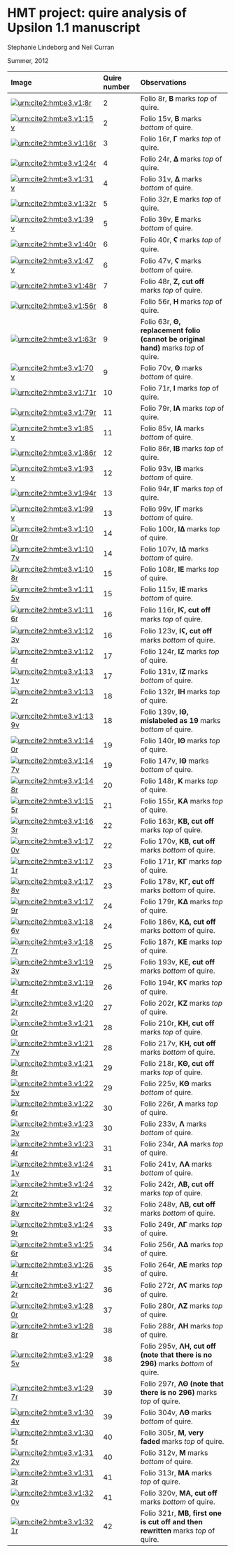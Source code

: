 
# HMT project: quire analysis of Upsilon 1.1 manuscript

Stephanie Lindeborg and Neil Curran

Summer, 2012


 Image | Quire number | Observations |
:-----------|:-----------|:----------
[![urn:cite2:hmt:e3.v1:8r](http://www.homermultitext.org/iipsrv?OBJ=IIP,1.0&FIF=/project/homer/pyramidal/deepzoom//hmt/e3img/2017a/E3_008r.tif&RGN=0.8557,0.7409,0.016,0.0191&WID=150&CVT=JPEG)](http://www.homermultitext.org/ict2/?urn=urn:cite2:hmt:e3img.2017a:E3_008r@0.8557,0.7409,0.016,0.0191) | 2 | Folio 8r, **Β** marks *top* of quire.  
[![urn:cite2:hmt:e3.v1:15v](http://www.homermultitext.org/iipsrv?OBJ=IIP,1.0&FIF=/project/homer/pyramidal/deepzoom//hmt/e3img/2017a/E3_015v.tif&RGN=0.8526,0.9085,0.0166,0.0156&WID=150&CVT=JPEG)](http://www.homermultitext.org/ict2/?urn=urn:cite2:hmt:e3img.2017a:E3_015v@0.8526,0.9085,0.0166,0.0156) | 2 | Folio 15v, **Β** marks *bottom* of quire.  
[![urn:cite2:hmt:e3.v1:16r](http://www.homermultitext.org/iipsrv?OBJ=IIP,1.0&FIF=/project/homer/pyramidal/deepzoom//hmt/e3img/2017a/E3_016r.tif&RGN=0.1557,0.8103,0.0249,0.0216&WID=150&CVT=JPEG)](http://www.homermultitext.org/ict2/?urn=urn:cite2:hmt:e3img.2017a:E3_016r@0.1557,0.8103,0.0249,0.0216) | 3 | Folio 16r, **Γ** marks *top* of quire.  
[![urn:cite2:hmt:e3.v1:24r](http://www.homermultitext.org/iipsrv?OBJ=IIP,1.0&FIF=/project/homer/pyramidal/deepzoom//hmt/e3img/2017a/E3_024r.tif&RGN=0.1531,0.7658,0.0323,0.0195&WID=150&CVT=JPEG)](http://www.homermultitext.org/ict2/?urn=urn:cite2:hmt:e3img.2017a:E3_024r@0.1531,0.7658,0.0323,0.0195) | 4 | Folio 24r, **Δ** marks *top* of quire.  
[![urn:cite2:hmt:e3.v1:31v](http://www.homermultitext.org/iipsrv?OBJ=IIP,1.0&FIF=/project/homer/pyramidal/deepzoom//hmt/e3img/2017a/E3_031v.tif&RGN=0.8494,0.9048,0.024,0.0184&WID=150&CVT=JPEG)](http://www.homermultitext.org/ict2/?urn=urn:cite2:hmt:e3img.2017a:E3_031v@0.8494,0.9048,0.024,0.0184) | 4 | Folio 31v, **Δ** marks *bottom* of quire.  
[![urn:cite2:hmt:e3.v1:32r](http://www.homermultitext.org/iipsrv?OBJ=IIP,1.0&FIF=/project/homer/pyramidal/deepzoom//hmt/e3img/2017a/E3_032r.tif&RGN=0.1483,0.7968,0.0269,0.0266&WID=150&CVT=JPEG)](http://www.homermultitext.org/ict2/?urn=urn:cite2:hmt:e3img.2017a:E3_032r@0.1483,0.7968,0.0269,0.0266) | 5 | Folio 32r, **Ε** marks *top* of quire.  
[![urn:cite2:hmt:e3.v1:39v](http://www.homermultitext.org/iipsrv?OBJ=IIP,1.0&FIF=/project/homer/pyramidal/deepzoom//hmt/e3img/2017a/E3_039v.tif&RGN=0.9183,0.8232,0.0157,0.0191&WID=150&CVT=JPEG)](http://www.homermultitext.org/ict2/?urn=urn:cite2:hmt:e3img.2017a:E3_039v@0.9183,0.8232,0.0157,0.0191) | 5 | Folio 39v, **Ε** marks *bottom* of quire.  
[![urn:cite2:hmt:e3.v1:40r](http://www.homermultitext.org/iipsrv?OBJ=IIP,1.0&FIF=/project/homer/pyramidal/deepzoom//hmt/e3img/2017a/E3_040r.tif&RGN=0.7446,0.8135,0.0266,0.0182&WID=150&CVT=JPEG)](http://www.homermultitext.org/ict2/?urn=urn:cite2:hmt:e3img.2017a:E3_040r@0.7446,0.8135,0.0266,0.0182) | 6 | Folio 40r, **Ϛ** marks *top* of quire.  
[![urn:cite2:hmt:e3.v1:47v](http://www.homermultitext.org/iipsrv?OBJ=IIP,1.0&FIF=/project/homer/pyramidal/deepzoom//hmt/e3img/2017a/E3_047v.tif&RGN=0.9249,0.8195,0.0177,0.0176&WID=150&CVT=JPEG)](http://www.homermultitext.org/ict2/?urn=urn:cite2:hmt:e3img.2017a:E3_047v@0.9249,0.8195,0.0177,0.0176) | 6 | Folio 47v, **Ϛ** marks *bottom* of quire.  
[![urn:cite2:hmt:e3.v1:48r](http://www.homermultitext.org/iipsrv?OBJ=IIP,1.0&FIF=/project/homer/pyramidal/deepzoom//hmt/e3img/2017a/E3_048r.tif&RGN=0.8097,0.8202,0.016,0.018&WID=150&CVT=JPEG)](http://www.homermultitext.org/ict2/?urn=urn:cite2:hmt:e3img.2017a:E3_048r@0.8097,0.8202,0.016,0.018) | 7 | Folio 48r, **Ζ, cut off** marks *top* of quire.  
[![urn:cite2:hmt:e3.v1:56r](http://www.homermultitext.org/iipsrv?OBJ=IIP,1.0&FIF=/project/homer/pyramidal/deepzoom//hmt/e3img/2017a/E3_056r.tif&RGN=0.8071,0.8099,0.0163,0.0178&WID=150&CVT=JPEG)](http://www.homermultitext.org/ict2/?urn=urn:cite2:hmt:e3img.2017a:E3_056r@0.8071,0.8099,0.0163,0.0178) | 8 | Folio 56r, **Η** marks *top* of quire.  
[![urn:cite2:hmt:e3.v1:63r](http://www.homermultitext.org/iipsrv?OBJ=IIP,1.0&FIF=/project/homer/pyramidal/deepzoom//hmt/e3img/2017a/E3_063r.tif&RGN=0.6971,0.8247,0.0214,0.0161&WID=150&CVT=JPEG)](http://www.homermultitext.org/ict2/?urn=urn:cite2:hmt:e3img.2017a:E3_063r@0.6971,0.8247,0.0214,0.0161) | 9 | Folio 63r, **Θ, replacement folio (cannot be original hand)** marks *top* of quire.  
[![urn:cite2:hmt:e3.v1:70v](http://www.homermultitext.org/iipsrv?OBJ=IIP,1.0&FIF=/project/homer/pyramidal/deepzoom//hmt/e3img/2017a/E3_070v.tif&RGN=0.8863,0.8178,0.0257,0.0199&WID=150&CVT=JPEG)](http://www.homermultitext.org/ict2/?urn=urn:cite2:hmt:e3img.2017a:E3_070v@0.8863,0.8178,0.0257,0.0199) | 9 | Folio 70v, **Θ** marks *bottom* of quire.  
[![urn:cite2:hmt:e3.v1:71r](http://www.homermultitext.org/iipsrv?OBJ=IIP,1.0&FIF=/project/homer/pyramidal/deepzoom//hmt/e3img/2017a/E3_071r.tif&RGN=0.7129,0.818,0.0177,0.0199&WID=150&CVT=JPEG)](http://www.homermultitext.org/ict2/?urn=urn:cite2:hmt:e3img.2017a:E3_071r@0.7129,0.818,0.0177,0.0199) | 10 | Folio 71r, **Ι** marks *top* of quire.  
[![urn:cite2:hmt:e3.v1:79r](http://www.homermultitext.org/iipsrv?OBJ=IIP,1.0&FIF=/project/homer/pyramidal/deepzoom//hmt/e3img/2017a/E3_079r.tif&RGN=0.0957,0.8043,0.0289,0.0253&WID=150&CVT=JPEG)](http://www.homermultitext.org/ict2/?urn=urn:cite2:hmt:e3img.2017a:E3_079r@0.0957,0.8043,0.0289,0.0253) | 11 | Folio 79r, **ΙΑ** marks *top* of quire.  
[![urn:cite2:hmt:e3.v1:85v](http://www.homermultitext.org/iipsrv?OBJ=IIP,1.0&FIF=/project/homer/pyramidal/deepzoom//hmt/e3img/2017a/E3_085v.tif&RGN=0.9137,0.898,0.0226,0.0191&WID=150&CVT=JPEG)](http://www.homermultitext.org/ict2/?urn=urn:cite2:hmt:e3img.2017a:E3_085v@0.9137,0.898,0.0226,0.0191) | 11 | Folio 85v, **ΙΑ** marks *bottom* of quire.  
[![urn:cite2:hmt:e3.v1:86r](http://www.homermultitext.org/iipsrv?OBJ=IIP,1.0&FIF=/project/homer/pyramidal/deepzoom//hmt/e3img/2017a/E3_086r.tif&RGN=0.0857,0.8093,0.0269,0.0221&WID=150&CVT=JPEG)](http://www.homermultitext.org/ict2/?urn=urn:cite2:hmt:e3img.2017a:E3_086r@0.0857,0.8093,0.0269,0.0221) | 12 | Folio 86r, **ΙΒ** marks *top* of quire.  
[![urn:cite2:hmt:e3.v1:93v](http://www.homermultitext.org/iipsrv?OBJ=IIP,1.0&FIF=/project/homer/pyramidal/deepzoom//hmt/e3img/2017a/E3_093v.tif&RGN=0.9063,0.9006,0.0171,0.0169&WID=150&CVT=JPEG)](http://www.homermultitext.org/ict2/?urn=urn:cite2:hmt:e3img.2017a:E3_093v@0.9063,0.9006,0.0171,0.0169) | 12 | Folio 93v, **ΙΒ** marks *bottom* of quire.  
[![urn:cite2:hmt:e3.v1:94r](http://www.homermultitext.org/iipsrv?OBJ=IIP,1.0&FIF=/project/homer/pyramidal/deepzoom//hmt/e3img/2017a/E3_094r.tif&RGN=0.04,0.8041,0.0223,0.0231&WID=150&CVT=JPEG)](http://www.homermultitext.org/ict2/?urn=urn:cite2:hmt:e3img.2017a:E3_094r@0.04,0.8041,0.0223,0.0231) | 13 | Folio 94r, **ΙΓ** marks *top* of quire.  
[![urn:cite2:hmt:e3.v1:99v](http://www.homermultitext.org/iipsrv?OBJ=IIP,1.0&FIF=/project/homer/pyramidal/deepzoom//hmt/e3img/2017a/E3_099v.tif&RGN=0.922,0.901,0.0229,0.0197&WID=150&CVT=JPEG)](http://www.homermultitext.org/ict2/?urn=urn:cite2:hmt:e3img.2017a:E3_099v@0.922,0.901,0.0229,0.0197) | 13 | Folio 99v, **ΙΓ** marks *bottom* of quire.  
[![urn:cite2:hmt:e3.v1:100r](http://www.homermultitext.org/iipsrv?OBJ=IIP,1.0&FIF=/project/homer/pyramidal/deepzoom//hmt/e3img/2017a/E3_100r.tif&RGN=0.0597,0.8133,0.0291,0.0219&WID=150&CVT=JPEG)](http://www.homermultitext.org/ict2/?urn=urn:cite2:hmt:e3img.2017a:E3_100r@0.0597,0.8133,0.0291,0.0219) | 14 | Folio 100r, **ΙΔ** marks *top* of quire.  
[![urn:cite2:hmt:e3.v1:107v](http://www.homermultitext.org/iipsrv?OBJ=IIP,1.0&FIF=/project/homer/pyramidal/deepzoom//hmt/e3img/2017a/E3_107v.tif&RGN=0.9203,0.8988,0.0271,0.0206&WID=150&CVT=JPEG)](http://www.homermultitext.org/ict2/?urn=urn:cite2:hmt:e3img.2017a:E3_107v@0.9203,0.8988,0.0271,0.0206) | 14 | Folio 107v, **ΙΔ** marks *bottom* of quire.  
[![urn:cite2:hmt:e3.v1:108r](http://www.homermultitext.org/iipsrv?OBJ=IIP,1.0&FIF=/project/homer/pyramidal/deepzoom//hmt/e3img/2017a/E3_108r.tif&RGN=0.146,0.7752,0.0217,0.0227&WID=150&CVT=JPEG)](http://www.homermultitext.org/ict2/?urn=urn:cite2:hmt:e3img.2017a:E3_108r@0.146,0.7752,0.0217,0.0227) | 15 | Folio 108r, **ΙΕ** marks *top* of quire.  
[![urn:cite2:hmt:e3.v1:115v](http://www.homermultitext.org/iipsrv?OBJ=IIP,1.0&FIF=/project/homer/pyramidal/deepzoom//hmt/e3img/2017a/E3_115v.tif&RGN=0.8854,0.8909,0.026,0.0212&WID=150&CVT=JPEG)](http://www.homermultitext.org/ict2/?urn=urn:cite2:hmt:e3img.2017a:E3_115v@0.8854,0.8909,0.026,0.0212) | 15 | Folio 115v, **ΙΕ** marks *bottom* of quire.  
[![urn:cite2:hmt:e3.v1:116r](http://www.homermultitext.org/iipsrv?OBJ=IIP,1.0&FIF=/project/homer/pyramidal/deepzoom//hmt/e3img/2017a/E3_116r.tif&RGN=0.1471,0.7908,0.0251,0.0163&WID=150&CVT=JPEG)](http://www.homermultitext.org/ict2/?urn=urn:cite2:hmt:e3img.2017a:E3_116r@0.1471,0.7908,0.0251,0.0163) | 16 | Folio 116r, **ΙϚ, cut off** marks *top* of quire.  
[![urn:cite2:hmt:e3.v1:123v](http://www.homermultitext.org/iipsrv?OBJ=IIP,1.0&FIF=/project/homer/pyramidal/deepzoom//hmt/e3img/2017a/E3_123v.tif&RGN=0.9077,0.8834,0.0186,0.0216&WID=150&CVT=JPEG)](http://www.homermultitext.org/ict2/?urn=urn:cite2:hmt:e3img.2017a:E3_123v@0.9077,0.8834,0.0186,0.0216) | 16 | Folio 123v, **ΙϚ, cut off** marks *bottom* of quire.  
[![urn:cite2:hmt:e3.v1:124r](http://www.homermultitext.org/iipsrv?OBJ=IIP,1.0&FIF=/project/homer/pyramidal/deepzoom//hmt/e3img/2017a/E3_124r.tif&RGN=0.1606,0.7739,0.0243,0.0251&WID=150&CVT=JPEG)](http://www.homermultitext.org/ict2/?urn=urn:cite2:hmt:e3img.2017a:E3_124r@0.1606,0.7739,0.0243,0.0251) | 17 | Folio 124r, **ΙΖ** marks *top* of quire.  
[![urn:cite2:hmt:e3.v1:131v](http://www.homermultitext.org/iipsrv?OBJ=IIP,1.0&FIF=/project/homer/pyramidal/deepzoom//hmt/e3img/2017a/E3_131v.tif&RGN=0.9203,0.8868,0.0191,0.0191&WID=150&CVT=JPEG)](http://www.homermultitext.org/ict2/?urn=urn:cite2:hmt:e3img.2017a:E3_131v@0.9203,0.8868,0.0191,0.0191) | 17 | Folio 131v, **ΙΖ** marks *bottom* of quire.  
[![urn:cite2:hmt:e3.v1:132r](http://www.homermultitext.org/iipsrv?OBJ=IIP,1.0&FIF=/project/homer/pyramidal/deepzoom//hmt/e3img/2017a/E3_132r.tif&RGN=0.1357,0.7823,0.0223,0.0214&WID=150&CVT=JPEG)](http://www.homermultitext.org/ict2/?urn=urn:cite2:hmt:e3img.2017a:E3_132r@0.1357,0.7823,0.0223,0.0214) | 18 | Folio 132r, **ΙΗ** marks *top* of quire.  
[![urn:cite2:hmt:e3.v1:139v](http://www.homermultitext.org/iipsrv?OBJ=IIP,1.0&FIF=/project/homer/pyramidal/deepzoom//hmt/e3img/2017a/E3_139v.tif&RGN=0.8929,0.8851,0.0223,0.0204&WID=150&CVT=JPEG)](http://www.homermultitext.org/ict2/?urn=urn:cite2:hmt:e3img.2017a:E3_139v@0.8929,0.8851,0.0223,0.0204) | 18 | Folio 139v, **ΙΘ, mislabeled as 19** marks *bottom* of quire.  
[![urn:cite2:hmt:e3.v1:140r](http://www.homermultitext.org/iipsrv?OBJ=IIP,1.0&FIF=/project/homer/pyramidal/deepzoom//hmt/e3img/2017a/E3_140r.tif&RGN=0.134,0.7928,0.0183,0.0197&WID=150&CVT=JPEG)](http://www.homermultitext.org/ict2/?urn=urn:cite2:hmt:e3img.2017a:E3_140r@0.134,0.7928,0.0183,0.0197) | 19 | Folio 140r, **ΙΘ** marks *top* of quire.  
[![urn:cite2:hmt:e3.v1:147v](http://www.homermultitext.org/iipsrv?OBJ=IIP,1.0&FIF=/project/homer/pyramidal/deepzoom//hmt/e3img/2017a/E3_147v.tif&RGN=0.8803,0.8693,0.0254,0.0253&WID=150&CVT=JPEG)](http://www.homermultitext.org/ict2/?urn=urn:cite2:hmt:e3img.2017a:E3_147v@0.8803,0.8693,0.0254,0.0253) | 19 | Folio 147v, **ΙΘ** marks *bottom* of quire.  
[![urn:cite2:hmt:e3.v1:148r](http://www.homermultitext.org/iipsrv?OBJ=IIP,1.0&FIF=/project/homer/pyramidal/deepzoom//hmt/e3img/2017a/E3_148r.tif&RGN=0.152,0.7782,0.0254,0.0259&WID=150&CVT=JPEG)](http://www.homermultitext.org/ict2/?urn=urn:cite2:hmt:e3img.2017a:E3_148r@0.152,0.7782,0.0254,0.0259) | 20 | Folio 148r, **Κ** marks *top* of quire.  
[![urn:cite2:hmt:e3.v1:155r](http://www.homermultitext.org/iipsrv?OBJ=IIP,1.0&FIF=/project/homer/pyramidal/deepzoom//hmt/e3img/2017a/E3_155r.tif&RGN=0.1657,0.7745,0.0394,0.027&WID=150&CVT=JPEG)](http://www.homermultitext.org/ict2/?urn=urn:cite2:hmt:e3img.2017a:E3_155r@0.1657,0.7745,0.0394,0.027) | 21 | Folio 155r, **ΚΑ** marks *top* of quire.  
[![urn:cite2:hmt:e3.v1:163r](http://www.homermultitext.org/iipsrv?OBJ=IIP,1.0&FIF=/project/homer/pyramidal/deepzoom//hmt/e3img/2017a/E3_163r.tif&RGN=0.1797,0.797,0.0243,0.0174&WID=150&CVT=JPEG)](http://www.homermultitext.org/ict2/?urn=urn:cite2:hmt:e3img.2017a:E3_163r@0.1797,0.797,0.0243,0.0174) | 22 | Folio 163r, **ΚΒ, cut off** marks *top* of quire.  
[![urn:cite2:hmt:e3.v1:170v](http://www.homermultitext.org/iipsrv?OBJ=IIP,1.0&FIF=/project/homer/pyramidal/deepzoom//hmt/e3img/2017a/E3_170v.tif&RGN=0.8911,0.8783,0.016,0.0167&WID=150&CVT=JPEG)](http://www.homermultitext.org/ict2/?urn=urn:cite2:hmt:e3img.2017a:E3_170v@0.8911,0.8783,0.016,0.0167) | 22 | Folio 170v, **ΚΒ, cut off** marks *bottom* of quire.  
[![urn:cite2:hmt:e3.v1:171r](http://www.homermultitext.org/iipsrv?OBJ=IIP,1.0&FIF=/project/homer/pyramidal/deepzoom//hmt/e3img/2017a/E3_171r.tif&RGN=0.1803,0.7902,0.0309,0.0231&WID=150&CVT=JPEG)](http://www.homermultitext.org/ict2/?urn=urn:cite2:hmt:e3img.2017a:E3_171r@0.1803,0.7902,0.0309,0.0231) | 23 | Folio 171r, **ΚΓ** marks *top* of quire.  
[![urn:cite2:hmt:e3.v1:178v](http://www.homermultitext.org/iipsrv?OBJ=IIP,1.0&FIF=/project/homer/pyramidal/deepzoom//hmt/e3img/2017a/E3_178v.tif&RGN=0.8977,0.8712,0.0203,0.0178&WID=150&CVT=JPEG)](http://www.homermultitext.org/ict2/?urn=urn:cite2:hmt:e3img.2017a:E3_178v@0.8977,0.8712,0.0203,0.0178) | 23 | Folio 178v, **ΚΓ, cut off** marks *bottom* of quire.  
[![urn:cite2:hmt:e3.v1:179r](http://www.homermultitext.org/iipsrv?OBJ=IIP,1.0&FIF=/project/homer/pyramidal/deepzoom//hmt/e3img/2017a/E3_179r.tif&RGN=0.2126,0.7838,0.028,0.0229&WID=150&CVT=JPEG)](http://www.homermultitext.org/ict2/?urn=urn:cite2:hmt:e3img.2017a:E3_179r@0.2126,0.7838,0.028,0.0229) | 24 | Folio 179r, **ΚΔ** marks *top* of quire.  
[![urn:cite2:hmt:e3.v1:186v](http://www.homermultitext.org/iipsrv?OBJ=IIP,1.0&FIF=/project/homer/pyramidal/deepzoom//hmt/e3img/2017a/E3_186v.tif&RGN=0.9137,0.8592,0.0143,0.0199&WID=150&CVT=JPEG)](http://www.homermultitext.org/ict2/?urn=urn:cite2:hmt:e3img.2017a:E3_186v@0.9137,0.8592,0.0143,0.0199) | 24 | Folio 186v, **ΚΔ, cut off** marks *bottom* of quire.  
[![urn:cite2:hmt:e3.v1:187r](http://www.homermultitext.org/iipsrv?OBJ=IIP,1.0&FIF=/project/homer/pyramidal/deepzoom//hmt/e3img/2017a/E3_187r.tif&RGN=0.2329,0.7842,0.0263,0.0195&WID=150&CVT=JPEG)](http://www.homermultitext.org/ict2/?urn=urn:cite2:hmt:e3img.2017a:E3_187r@0.2329,0.7842,0.0263,0.0195) | 25 | Folio 187r, **ΚΕ** marks *top* of quire.  
[![urn:cite2:hmt:e3.v1:193v](http://www.homermultitext.org/iipsrv?OBJ=IIP,1.0&FIF=/project/homer/pyramidal/deepzoom//hmt/e3img/2017a/E3_193v.tif&RGN=0.9031,0.8457,0.0126,0.015&WID=150&CVT=JPEG)](http://www.homermultitext.org/ict2/?urn=urn:cite2:hmt:e3img.2017a:E3_193v@0.9031,0.8457,0.0126,0.015) | 25 | Folio 193v, **ΚΕ, cut off** marks *bottom* of quire.  
[![urn:cite2:hmt:e3.v1:194r](http://www.homermultitext.org/iipsrv?OBJ=IIP,1.0&FIF=/project/homer/pyramidal/deepzoom//hmt/e3img/2017a/E3_194r.tif&RGN=0.228,0.7857,0.0266,0.0206&WID=150&CVT=JPEG)](http://www.homermultitext.org/ict2/?urn=urn:cite2:hmt:e3img.2017a:E3_194r@0.228,0.7857,0.0266,0.0206) | 26 | Folio 194r, **ΚϚ** marks *top* of quire.  
[![urn:cite2:hmt:e3.v1:202r](http://www.homermultitext.org/iipsrv?OBJ=IIP,1.0&FIF=/project/homer/pyramidal/deepzoom//hmt/e3img/2017a/E3_202r.tif&RGN=0.0586,0.7758,0.0297,0.0326&WID=150&CVT=JPEG)](http://www.homermultitext.org/ict2/?urn=urn:cite2:hmt:e3img.2017a:E3_202r@0.0586,0.7758,0.0297,0.0326) | 27 | Folio 202r, **ΚΖ** marks *top* of quire.  
[![urn:cite2:hmt:e3.v1:210r](http://www.homermultitext.org/iipsrv?OBJ=IIP,1.0&FIF=/project/homer/pyramidal/deepzoom//hmt/e3img/2017a/E3_210r.tif&RGN=0.0729,0.7825,0.0191,0.0174&WID=150&CVT=JPEG)](http://www.homermultitext.org/ict2/?urn=urn:cite2:hmt:e3img.2017a:E3_210r@0.0729,0.7825,0.0191,0.0174) | 28 | Folio 210r, **ΚΗ, cut off** marks *top* of quire.  
[![urn:cite2:hmt:e3.v1:217v](http://www.homermultitext.org/iipsrv?OBJ=IIP,1.0&FIF=/project/homer/pyramidal/deepzoom//hmt/e3img/2017a/E3_217v.tif&RGN=0.9334,0.8444,0.0117,0.0148&WID=150&CVT=JPEG)](http://www.homermultitext.org/ict2/?urn=urn:cite2:hmt:e3img.2017a:E3_217v@0.9334,0.8444,0.0117,0.0148) | 28 | Folio 217v, **ΚΗ, cut off** marks *bottom* of quire.  
[![urn:cite2:hmt:e3.v1:218r](http://www.homermultitext.org/iipsrv?OBJ=IIP,1.0&FIF=/project/homer/pyramidal/deepzoom//hmt/e3img/2017a/E3_218r.tif&RGN=0.0823,0.7844,0.024,0.0223&WID=150&CVT=JPEG)](http://www.homermultitext.org/ict2/?urn=urn:cite2:hmt:e3img.2017a:E3_218r@0.0823,0.7844,0.024,0.0223) | 29 | Folio 218r, **ΚΘ, cut off** marks *top* of quire.  
[![urn:cite2:hmt:e3.v1:225v](http://www.homermultitext.org/iipsrv?OBJ=IIP,1.0&FIF=/project/homer/pyramidal/deepzoom//hmt/e3img/2017a/E3_225v.tif&RGN=0.9234,0.8491,0.0277,0.0216&WID=150&CVT=JPEG)](http://www.homermultitext.org/ict2/?urn=urn:cite2:hmt:e3img.2017a:E3_225v@0.9234,0.8491,0.0277,0.0216) | 29 | Folio 225v, **ΚΘ** marks *bottom* of quire.  
[![urn:cite2:hmt:e3.v1:226r](http://www.homermultitext.org/iipsrv?OBJ=IIP,1.0&FIF=/project/homer/pyramidal/deepzoom//hmt/e3img/2017a/E3_226r.tif&RGN=0.088,0.7945,0.0229,0.0195&WID=150&CVT=JPEG)](http://www.homermultitext.org/ict2/?urn=urn:cite2:hmt:e3img.2017a:E3_226r@0.088,0.7945,0.0229,0.0195) | 30 | Folio 226r, **Λ** marks *top* of quire.  
[![urn:cite2:hmt:e3.v1:233v](http://www.homermultitext.org/iipsrv?OBJ=IIP,1.0&FIF=/project/homer/pyramidal/deepzoom//hmt/e3img/2017a/E3_233v.tif&RGN=0.9283,0.83,0.0223,0.0212&WID=150&CVT=JPEG)](http://www.homermultitext.org/ict2/?urn=urn:cite2:hmt:e3img.2017a:E3_233v@0.9283,0.83,0.0223,0.0212) | 30 | Folio 233v, **Λ** marks *bottom* of quire.  
[![urn:cite2:hmt:e3.v1:234r](http://www.homermultitext.org/iipsrv?OBJ=IIP,1.0&FIF=/project/homer/pyramidal/deepzoom//hmt/e3img/2017a/E3_234r_re.tif&RGN=0.09497,0.6538,0.02882,0.01843&WID=150&CVT=JPEG)](http://www.homermultitext.org/ict2/?urn=urn:cite2:hmt:e3img.2017a:E3_234r_re@0.09497,0.6538,0.02882,0.01843) | 31 | Folio 234r, **ΛΑ** marks *top* of quire.  
[![urn:cite2:hmt:e3.v1:241v](http://www.homermultitext.org/iipsrv?OBJ=IIP,1.0&FIF=/project/homer/pyramidal/deepzoom//hmt/e3img/2017a/E3_241v.tif&RGN=0.8794,0.8478,0.0246,0.0221&WID=150&CVT=JPEG)](http://www.homermultitext.org/ict2/?urn=urn:cite2:hmt:e3img.2017a:E3_241v@0.8794,0.8478,0.0246,0.0221) | 31 | Folio 241v, **ΛΑ** marks *bottom* of quire.  
[![urn:cite2:hmt:e3.v1:242r](http://www.homermultitext.org/iipsrv?OBJ=IIP,1.0&FIF=/project/homer/pyramidal/deepzoom//hmt/e3img/2017a/E3_242r.tif&RGN=0.128,0.8172,0.0263,0.0197&WID=150&CVT=JPEG)](http://www.homermultitext.org/ict2/?urn=urn:cite2:hmt:e3img.2017a:E3_242r@0.128,0.8172,0.0263,0.0197) | 32 | Folio 242r, **ΛΒ, cut off** marks *top* of quire.  
[![urn:cite2:hmt:e3.v1:248v](http://www.homermultitext.org/iipsrv?OBJ=IIP,1.0&FIF=/project/homer/pyramidal/deepzoom//hmt/e3img/2017a/E3_248v.tif&RGN=0.8889,0.8725,0.0271,0.024&WID=150&CVT=JPEG)](http://www.homermultitext.org/ict2/?urn=urn:cite2:hmt:e3img.2017a:E3_248v@0.8889,0.8725,0.0271,0.024) | 32 | Folio 248v, **ΛΒ, cut off** marks *bottom* of quire.  
[![urn:cite2:hmt:e3.v1:249r](http://www.homermultitext.org/iipsrv?OBJ=IIP,1.0&FIF=/project/homer/pyramidal/deepzoom//hmt/e3img/2017a/E3_249r.tif&RGN=0.1497,0.8078,0.0354,0.0281&WID=150&CVT=JPEG)](http://www.homermultitext.org/ict2/?urn=urn:cite2:hmt:e3img.2017a:E3_249r@0.1497,0.8078,0.0354,0.0281) | 33 | Folio 249r, **ΛΓ** marks *top* of quire.  
[![urn:cite2:hmt:e3.v1:256r](http://www.homermultitext.org/iipsrv?OBJ=IIP,1.0&FIF=/project/homer/pyramidal/deepzoom//hmt/e3img/2017a/E3_256bisr.tif&RGN=0.1384,0.7989,0.03326,0.02550&WID=150&CVT=JPEG)](http://www.homermultitext.org/ict2/?urn=urn:cite2:hmt:e3img.2017a:E3_256bisr@0.1384,0.7989,0.03326,0.02550) | 34 | Folio 256r, **ΛΔ** marks *top* of quire.  
[![urn:cite2:hmt:e3.v1:264r](http://www.homermultitext.org/iipsrv?OBJ=IIP,1.0&FIF=/project/homer/pyramidal/deepzoom//hmt/e3img/2017a/E3_264r.tif&RGN=0.1466,0.8073,0.0283,0.024&WID=150&CVT=JPEG)](http://www.homermultitext.org/ict2/?urn=urn:cite2:hmt:e3img.2017a:E3_264r@0.1466,0.8073,0.0283,0.024) | 35 | Folio 264r, **ΛΕ** marks *top* of quire.  
[![urn:cite2:hmt:e3.v1:272r](http://www.homermultitext.org/iipsrv?OBJ=IIP,1.0&FIF=/project/homer/pyramidal/deepzoom//hmt/e3img/2017a/E3_272r.tif&RGN=0.1677,0.7925,0.0371,0.0343&WID=150&CVT=JPEG)](http://www.homermultitext.org/ict2/?urn=urn:cite2:hmt:e3img.2017a:E3_272r@0.1677,0.7925,0.0371,0.0343) | 36 | Folio 272r, **ΛϚ** marks *top* of quire.  
[![urn:cite2:hmt:e3.v1:280r](http://www.homermultitext.org/iipsrv?OBJ=IIP,1.0&FIF=/project/homer/pyramidal/deepzoom//hmt/e3img/2017a/E3_280r.tif&RGN=0.146,0.7793,0.028,0.0375&WID=150&CVT=JPEG)](http://www.homermultitext.org/ict2/?urn=urn:cite2:hmt:e3img.2017a:E3_280r@0.146,0.7793,0.028,0.0375) | 37 | Folio 280r, **ΛΖ** marks *top* of quire.  
[![urn:cite2:hmt:e3.v1:288r](http://www.homermultitext.org/iipsrv?OBJ=IIP,1.0&FIF=/project/homer/pyramidal/deepzoom//hmt/e3img/2017a/E3_288r.tif&RGN=0.1497,0.8056,0.0291,0.0253&WID=150&CVT=JPEG)](http://www.homermultitext.org/ict2/?urn=urn:cite2:hmt:e3img.2017a:E3_288r@0.1497,0.8056,0.0291,0.0253) | 38 | Folio 288r, **ΛΗ** marks *top* of quire.  
[![urn:cite2:hmt:e3.v1:295v](http://www.homermultitext.org/iipsrv?OBJ=IIP,1.0&FIF=/project/homer/pyramidal/deepzoom//hmt/e3img/2017a/E3_295v.tif&RGN=0.9231,0.8866,0.0163,0.0208&WID=150&CVT=JPEG)](http://www.homermultitext.org/ict2/?urn=urn:cite2:hmt:e3img.2017a:E3_295v@0.9231,0.8866,0.0163,0.0208) | 38 | Folio 295v, **ΛΗ, cut off (note that there is no 296)** marks *bottom* of quire.  
[![urn:cite2:hmt:e3.v1:297r](http://www.homermultitext.org/iipsrv?OBJ=IIP,1.0&FIF=/project/homer/pyramidal/deepzoom//hmt/e3img/2017a/E3_297r.tif&RGN=0.1503,0.8041,0.0311,0.0268&WID=150&CVT=JPEG)](http://www.homermultitext.org/ict2/?urn=urn:cite2:hmt:e3img.2017a:E3_297r@0.1503,0.8041,0.0311,0.0268) | 39 | Folio 297r, **ΛΘ (note that there is no 296)** marks *top* of quire.  
[![urn:cite2:hmt:e3.v1:304v](http://www.homermultitext.org/iipsrv?OBJ=IIP,1.0&FIF=/project/homer/pyramidal/deepzoom//hmt/e3img/2017a/E3_304v.tif&RGN=0.8789,0.8826,0.0297,0.0195&WID=150&CVT=JPEG)](http://www.homermultitext.org/ict2/?urn=urn:cite2:hmt:e3img.2017a:E3_304v@0.8789,0.8826,0.0297,0.0195) | 39 | Folio 304v, **ΛΘ** marks *bottom* of quire.  
[![urn:cite2:hmt:e3.v1:305r](http://www.homermultitext.org/iipsrv?OBJ=IIP,1.0&FIF=/project/homer/pyramidal/deepzoom//hmt/e3img/2017a/E3_305r.tif&RGN=0.1631,0.814,0.0231,0.0167&WID=150&CVT=JPEG)](http://www.homermultitext.org/ict2/?urn=urn:cite2:hmt:e3img.2017a:E3_305r@0.1631,0.814,0.0231,0.0167) | 40 | Folio 305r, **Μ, very faded** marks *top* of quire.  
[![urn:cite2:hmt:e3.v1:312v](http://www.homermultitext.org/iipsrv?OBJ=IIP,1.0&FIF=/project/homer/pyramidal/deepzoom//hmt/e3img/2017a/E3_312v.tif&RGN=0.8771,0.8877,0.0203,0.0191&WID=150&CVT=JPEG)](http://www.homermultitext.org/ict2/?urn=urn:cite2:hmt:e3img.2017a:E3_312v@0.8771,0.8877,0.0203,0.0191) | 40 | Folio 312v, **Μ** marks *bottom* of quire.  
[![urn:cite2:hmt:e3.v1:313r](http://www.homermultitext.org/iipsrv?OBJ=IIP,1.0&FIF=/project/homer/pyramidal/deepzoom//hmt/e3img/2017a/E3_313r.tif&RGN=0.1763,0.7758,0.0357,0.0193&WID=150&CVT=JPEG)](http://www.homermultitext.org/ict2/?urn=urn:cite2:hmt:e3img.2017a:E3_313r@0.1763,0.7758,0.0357,0.0193) | 41 | Folio 313r, **ΜΑ** marks *top* of quire.  
[![urn:cite2:hmt:e3.v1:320v](http://www.homermultitext.org/iipsrv?OBJ=IIP,1.0&FIF=/project/homer/pyramidal/deepzoom//hmt/e3img/2017a/E3_320v.tif&RGN=0.88,0.8873,0.0223,0.0184&WID=150&CVT=JPEG)](http://www.homermultitext.org/ict2/?urn=urn:cite2:hmt:e3img.2017a:E3_320v@0.88,0.8873,0.0223,0.0184) | 41 | Folio 320v, **ΜΑ, cut off** marks *bottom* of quire.  
[![urn:cite2:hmt:e3.v1:321r](http://www.homermultitext.org/iipsrv?OBJ=IIP,1.0&FIF=/project/homer/pyramidal/deepzoom//hmt/e3img/2017a/E3_321r.tif&RGN=0.2071,0.7878,0.3049,0.0251&WID=150&CVT=JPEG)](http://www.homermultitext.org/ict2/?urn=urn:cite2:hmt:e3img.2017a:E3_321r@0.2071,0.7878,0.3049,0.0251) | 42 | Folio 321r, **ΜΒ, first one is cut off and then rewritten** marks *top* of quire.  
